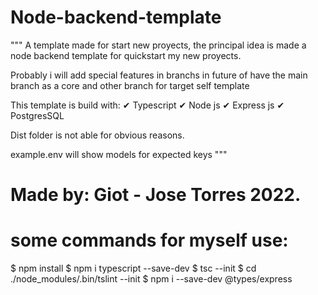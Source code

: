 # Node-backend-template

"""
A template made for start new proyects, the principal
idea is made a node backend template for quickstart 
my new proyects.

Probably i will add special features in branchs in future
of have the main branch as a core and other branch for 
target self template

This template is build with:
    ✔ Typescript
    ✔ Node js
    ✔ Express js
    ✔ PostgresSQL

Dist folder is not able for obvious reasons.

example.env will show models for expected keys
"""


# Made by: Giot - Jose Torres 2022.

# some commands for myself use:

$ npm install
$ npm i typescript --save-dev
$ tsc --init
$ cd ./node_modules/.bin/tslint --init
$ npm i --save-dev @types/express
